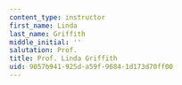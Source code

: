 ```yaml
---
content_type: instructor
first_name: Linda
last_name: Griffith
middle_initial: ''
salutation: Prof.
title: Prof. Linda Griffith
uid: 9057b941-925d-a59f-9684-1d173d70ff00
---
```

